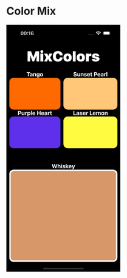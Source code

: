 # Color Mix


<img src="https://github.com/AleksPt/ColorMixing/blob/main/preview.png" width="300" />
